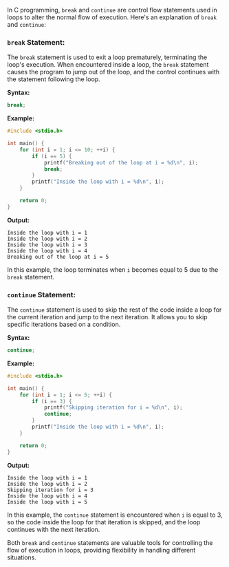In C programming, `break` and `continue` are control flow statements used in loops to alter the normal flow of execution. Here's an explanation of `break` and `continue`:

### `break` Statement:

The `break` statement is used to exit a loop prematurely, terminating the loop's execution. When encountered inside a loop, the `break` statement causes the program to jump out of the loop, and the control continues with the statement following the loop.

**Syntax:**
```c
break;
```

**Example:**
```c
#include <stdio.h>

int main() {
    for (int i = 1; i <= 10; ++i) {
        if (i == 5) {
            printf("Breaking out of the loop at i = %d\n", i);
            break;
        }
        printf("Inside the loop with i = %d\n", i);
    }

    return 0;
}
```

**Output:**
```
Inside the loop with i = 1
Inside the loop with i = 2
Inside the loop with i = 3
Inside the loop with i = 4
Breaking out of the loop at i = 5
```

In this example, the loop terminates when `i` becomes equal to 5 due to the `break` statement.

### `continue` Statement:

The `continue` statement is used to skip the rest of the code inside a loop for the current iteration and jump to the next iteration. It allows you to skip specific iterations based on a condition.

**Syntax:**
```c
continue;
```

**Example:**
```c
#include <stdio.h>

int main() {
    for (int i = 1; i <= 5; ++i) {
        if (i == 3) {
            printf("Skipping iteration for i = %d\n", i);
            continue;
        }
        printf("Inside the loop with i = %d\n", i);
    }

    return 0;
}
```

**Output:**
```
Inside the loop with i = 1
Inside the loop with i = 2
Skipping iteration for i = 3
Inside the loop with i = 4
Inside the loop with i = 5
```

In this example, the `continue` statement is encountered when `i` is equal to 3, so the code inside the loop for that iteration is skipped, and the loop continues with the next iteration.

Both `break` and `continue` statements are valuable tools for controlling the flow of execution in loops, providing flexibility in handling different situations.